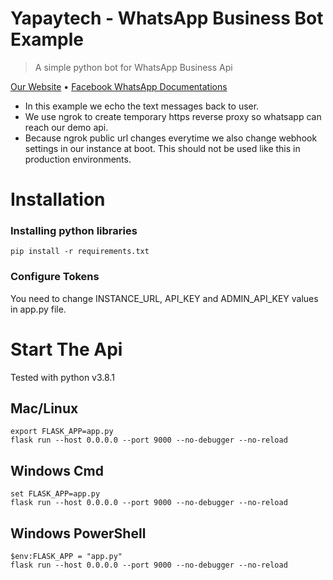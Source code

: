 # Yapaytech - WhatsApp Business Bot Example

> A simple python bot for WhatsApp Business Api

[Our Website](https://yapaytech.com/products/whatsapp-business-api/) • [Facebook WhatsApp Documentations](https://developers.facebook.com/docs/whatsapp/api/reference)

- In this example we echo the text messages back to user.
- We use ngrok to create temporary https reverse proxy so whatsapp can reach our demo api.
- Because ngrok public url changes everytime we also change webhook settings in our instance at boot. This should not be used like this in production environments.

# Installation

### Installing python libraries

`pip install -r requirements.txt`

### Configure Tokens

You need to change INSTANCE_URL, API_KEY and ADMIN_API_KEY values in app.py file.

# Start The Api

Tested with python v3.8.1

## Mac/Linux

```
export FLASK_APP=app.py
flask run --host 0.0.0.0 --port 9000 --no-debugger --no-reload
```

## Windows Cmd

```
set FLASK_APP=app.py
flask run --host 0.0.0.0 --port 9000 --no-debugger --no-reload
```

## Windows PowerShell

```
$env:FLASK_APP = "app.py"
flask run --host 0.0.0.0 --port 9000 --no-debugger --no-reload
```
